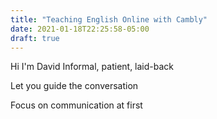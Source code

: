 ```yaml
---
title: "Teaching English Online with Cambly"
date: 2021-01-18T22:25:58-05:00
draft: true
---
```



Hi
I'm David
Informal, patient, laid-back

Let you guide the conversation

Focus on communication at first

